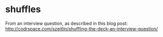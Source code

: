 # shuffles

From an interview question, as described in this blog post: http://codrspace.com/szeitlin/shuffling-the-deck-an-interview-question/
